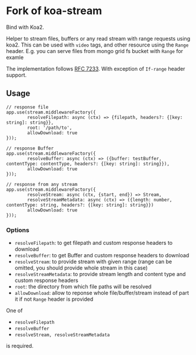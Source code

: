# Fork of koa-stream
Bind with Koa2. 

Helper to stream files, buffers or any read stream with range requests using koa2.
This can be used with `video` tags, and other resource using the `Range` header.
E.g. you can serve files from mongo grid fs bucket with `Range` for examle 

The implementation follows [RFC 7233](https://tools.ietf.org/html/rfc7233).
With exception of `If-range` header support.

## Usage
```
// response file
app.use(stream.middlewareFactory({
        resolveFilepath: async (ctx) => {filepath, headers?: {[key: string]: string}},
        root: '/path/to',
        allowDownload: true
}));

// response Buffer
app.use(stream.middlewareFactory({
        resolveBuffer: async (ctx) => ({buffer: testBuffer, contentType: contentType, headers?: {[key: string]: string}}),
        allowDownload: true
}));

// response from any stream
app.use(stream.middlewareFactory({
        resolveStream: async (ctx, {start, end}) => Stream,
        resolveStreamMetadata: async (ctx) => ({length: number, contentType: string, headers?: {[key: string]: string}})
        allowDownload: true
}));
```

### Options
* `resolveFilepath`: to get filepath and custom response headers to download
* `resolveBuffer`: to get Buffer and custom response headers to download
* `resolveStream`: to provide stream with given range (range can be omitted, you should provide whole stream in this case)
* `resolveStreamMetadata`: to provide stream length and content type and custom response headers
* `root`: the directory from which file paths will be resolved
* `allowDownload`: allow to reponse whole file/buffer/stream instead of part it if not `Range` header is provided

One of 
* `resolveFilepath`
* `resolveBuffer`
* `resolveStream, resolveStreamMetadata` 

is required.

